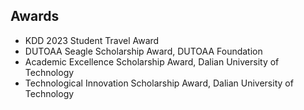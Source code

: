 ## Awards
<ul style="margin:0 0 10px;">
  <li>KDD 2023 Student Travel Award</li>
  <li>DUTOAA Seagle Scholarship Award, DUTOAA Foundation</li>
  <li>Academic Excellence Scholarship Award, Dalian University of Technology</li>
  <li>Technological Innovation Scholarship Award, Dalian University of Technology</li>
</ul>

